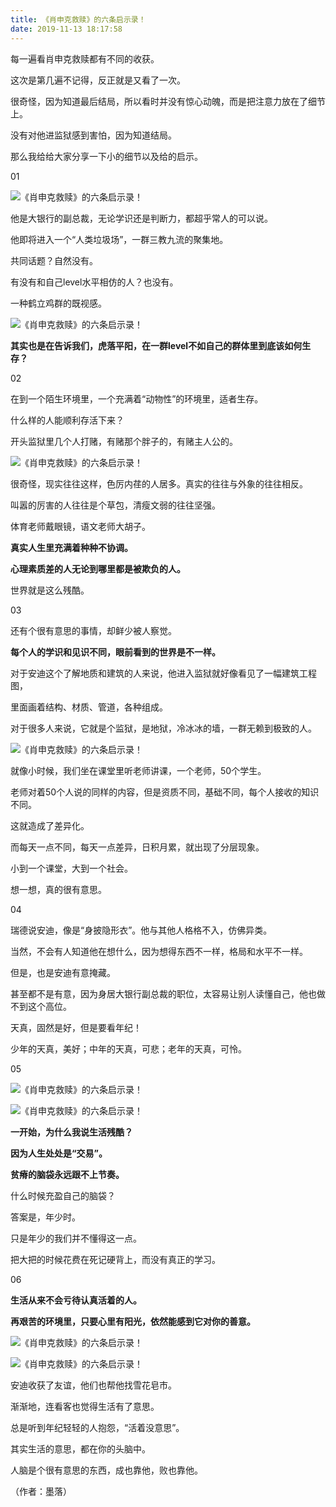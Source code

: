 ```yaml
---
title: 《肖申克救赎》的六条启示录！
date: 2019-11-13 18:17:58
---
```


 每一遍看肖申克救赎都有不同的收获。

 这次是第几遍不记得，反正就是又看了一次。

 很奇怪，因为知道最后结局，所以看时并没有惊心动魄，而是把注意力放在了细节上。

 没有对他进监狱感到害怕，因为知道结局。

 那么我给给大家分享一下小的细节以及给的启示。

 01

![《肖申克救赎》的六条启示录！](http://p1.pstatp.com/large/pgc-image/739d6830c59c4569a4b3e19c7cd3c804)
 


 他是大银行的副总裁，无论学识还是判断力，都超乎常人的可以说。

 他即将进入一个“人类垃圾场”，一群三教九流的聚集地。

 共同话题？自然没有。

 有没有和自己level水平相仿的人？也没有。

 一种鹤立鸡群的既视感。

![《肖申克救赎》的六条启示录！](http://p1.pstatp.com/large/pgc-image/c8be32398f774bd288bf468e55fd0ec8)
 


 **其实也是在告诉我们，虎落平阳，在一群level不如自己的群体里到底该如何生存？**

 02

 在到一个陌生环境里，一个充满着“动物性”的环境里，适者生存。

 什么样的人能顺利存活下来？

 开头监狱里几个人打赌，有赌那个胖子的，有赌主人公的。

![《肖申克救赎》的六条启示录！](http://p1.pstatp.com/large/pgc-image/2e7ac02820e044e5a36be6bad9af180c)
 


 很奇怪，现实往往这样，色厉内荏的人居多。真实的往往与外象的往往相反。

 叫嚣的厉害的人往往是个草包，清瘦文弱的往往坚强。

 体育老师戴眼镜，语文老师大胡子。

 **真实人生里充满着种种不协调。**

 **心理素质差的人无论到哪里都是被欺负的人。**

 世界就是这么残酷。

 03

 还有个很有意思的事情，却鲜少被人察觉。

 **每个人的学识和见识不同，眼前看到的世界是不一样。**

 对于安迪这个了解地质和建筑的人来说，他进入监狱就好像看见了一幅建筑工程图，

 里面画着结构、材质、管道，各种组成。

 对于很多人来说，它就是个监狱，是地狱，冷冰冰的墙，一群无赖到极致的人。

![《肖申克救赎》的六条启示录！](http://p1.pstatp.com/large/pgc-image/f60fc20c86bd46af9aad912e3a74eb24)
 


 就像小时候，我们坐在课堂里听老师讲课，一个老师，50个学生。

 老师对着50个人说的同样的内容，但是资质不同，基础不同，每个人接收的知识不同。

 这就造成了差异化。

 而每天一点不同，每天一点差异，日积月累，就出现了分层现象。

 小到一个课堂，大到一个社会。

 想一想，真的很有意思。

 04

 瑞德说安迪，像是“身披隐形衣”。他与其他人格格不入，仿佛异类。

 当然，不会有人知道他在想什么，因为想得东西不一样，格局和水平不一样。

 但是，也是安迪有意掩藏。

 甚至都不是有意，因为身居大银行副总裁的职位，太容易让别人读懂自己，他也做不到这个高位。

 天真，固然是好，但是要看年纪！

 少年的天真，美好；中年的天真，可悲；老年的天真，可怜。

 05

![《肖申克救赎》的六条启示录！](http://p1.pstatp.com/large/pgc-image/8c0443039f6a4b3a84e7e1044d5eacab)
 

![《肖申克救赎》的六条启示录！](http://p3.pstatp.com/large/pgc-image/e574b3dcd16345ea99e9ceae5aad0c38)
 


 **一开始，为什么我说生活残酷？**

 **因为人生处处是“交易”。**

 **贫瘠的脑袋永远跟不上节奏。**

 什么时候充盈自己的脑袋？

 答案是，年少时。

 只是年少的我们并不懂得这一点。

 把大把的时候花费在死记硬背上，而没有真正的学习。

 06

 **生活从来不会亏待认真活着的人。**

 **再艰苦的环境里，只要心里有阳光，依然能感到它对你的善意。**

![《肖申克救赎》的六条启示录！](http://p1.pstatp.com/large/pgc-image/a6fc711c54ff40c9945410f583fd25ed)
 

![《肖申克救赎》的六条启示录！](http://p3.pstatp.com/large/pgc-image/59504de5f0e64468a646457f25475b9b)
 


 安迪收获了友谊，他们也帮他找雪花皂市。

 渐渐地，连看客也觉得生活有了意思。

 总是听到年纪轻轻的人抱怨，“活着没意思”。

 其实生活的意思，都在你的头脑中。

 人脑是个很有意思的东西，成也靠他，败也靠他。

 （作者：墨落）
